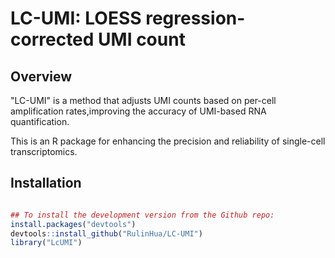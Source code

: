 # LC-UMI: LOESS regression-corrected UMI count

## Overview
"LC-UMI" is a method that adjusts UMI counts based on per-cell amplification rates,improving the accuracy of UMI-based RNA quantification.

This is an R package for enhancing the precision and reliability of single-cell transcriptomics. 

## Installation
``` r

## To install the development version from the Github repo:
install.packages("devtools")
devtools::install_github("RulinHua/LC-UMI")
library("LcUMI")
```
